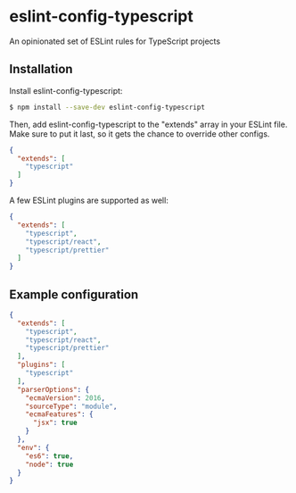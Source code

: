# eslint-config-typescript
An opinionated set of ESLint rules for TypeScript projects

## Installation
Install eslint-config-typescript:

```bash
$ npm install --save-dev eslint-config-typescript
```

Then, add eslint-config-typescript to the "extends" array in your ESLint file. 
Make sure to put it last, so it gets the chance to override other configs.

```json
{
  "extends": [
    "typescript"
  ]
}
```

A few ESLint plugins are supported as well:
```json
{
  "extends": [
    "typescript",
    "typescript/react",
    "typescript/prettier"
  ]
}
```

## Example configuration
```json
{
  "extends": [
    "typescript",
    "typescript/react",
    "typescript/prettier"
  ],
  "plugins": [
    "typescript"
  ],
  "parserOptions": {
    "ecmaVersion": 2016,
    "sourceType": "module",
    "ecmaFeatures": {
      "jsx": true
    }
  },
  "env": {
    "es6": true,
    "node": true
  }
}
```
